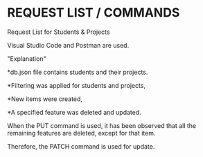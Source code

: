 # REQUEST LIST / COMMANDS

Request List for Students &amp; Projects

Visual Studio Code and Postman are used.

"Explanation"

*db.json file contains students and their projects. 

*Filtering was applied for students and projects, 

*New items were created, 

*A specified feature was deleted and updated. 

When the PUT command is used, it has been observed that all the remaining features are deleted, except for that item. 

Therefore, the PATCH command is used for update.

